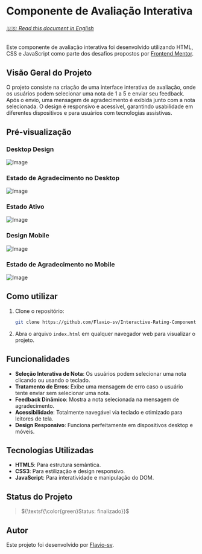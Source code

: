 # Componente de Avaliação Interativa

<h6> <a href="https://github.com/Flavio-sv/Interactive-Rating-Component/blob/main/README.md"> 🇺🇸: Read this document in English</a> </h6>

Este componente de avaliação interativa foi desenvolvido utilizando HTML, CSS e JavaScript como parte dos desafios propostos por [Frontend Mentor](https://www.frontendmentor.io/).

## Visão Geral do Projeto

O projeto consiste na criação de uma interface interativa de avaliação, onde os usuários podem selecionar uma nota de 1 a 5 e enviar seu feedback. Após o envio, uma mensagem de agradecimento é exibida junto com a nota selecionada. O design é responsivo e acessível, garantindo usabilidade em diferentes dispositivos e para usuários com tecnologias assistivas.

## Pré-visualização

### Desktop Design
![Image](https://github.com/user-attachments/assets/b91549df-0fd6-4871-96b7-cab15474563d)

### Estado de Agradecimento no Desktop
![Image](https://github.com/user-attachments/assets/cc8845ac-5f66-4822-b944-2bc8839cee60)

### Estado Ativo
![Image](https://github.com/user-attachments/assets/11c8cbdd-98e2-400d-9d93-b56170b5c3f0)

### Design Mobile
![Image](https://github.com/user-attachments/assets/d756ad84-5560-4168-9025-994832e2b2eb)

### Estado de Agradecimento no Mobile
![Image](https://github.com/user-attachments/assets/74367261-5520-474c-9d08-2522b90634d3)

## Como utilizar

1. Clone o repositório:

   ```bash
   git clone https://github.com/Flavio-sv/Interactive-Rating-Component.git
   ```

2. Abra o arquivo `index.html` em qualquer navegador web para visualizar o projeto.

## Funcionalidades

- **Seleção Interativa de Nota**: Os usuários podem selecionar uma nota clicando ou usando o teclado.
- **Tratamento de Erros**: Exibe uma mensagem de erro caso o usuário tente enviar sem selecionar uma nota.
- **Feedback Dinâmico**: Mostra a nota selecionada na mensagem de agradecimento.
- **Acessibilidade**: Totalmente navegável via teclado e otimizado para leitores de tela.
- **Design Responsivo**: Funciona perfeitamente em dispositivos desktop e móveis.

## Tecnologias Utilizadas

- **HTML5**: Para estrutura semântica.
- **CSS3**: Para estilização e design responsivo.
- **JavaScript**: Para interatividade e manipulação do DOM.

## Status do Projeto

> ${\textsf{\color{green}Status: finalizado}}$

## Autor

Este projeto foi desenvolvido por [Flavio-sv](https://github.com/Flavio-sv).

